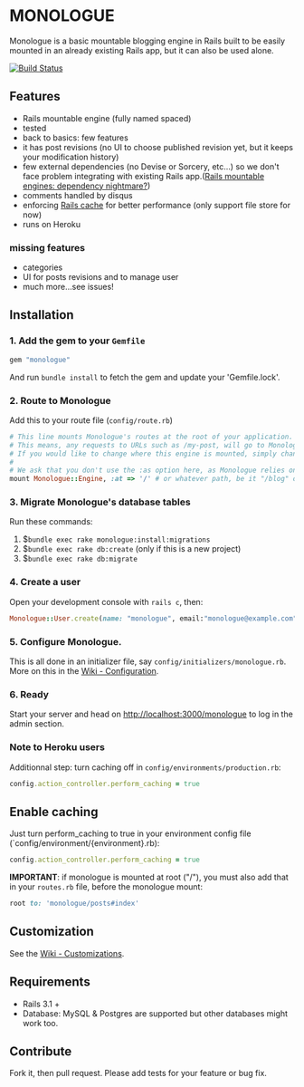 # MONOLOGUE
Monologue is a basic mountable blogging engine in Rails built to be easily mounted in an already existing Rails app, but it can also be used alone.

[![Build Status](https://secure.travis-ci.org/jipiboily/monologue.png)](http://travis-ci.org/jipiboily/monologue)


## Features
- Rails mountable engine (fully named spaced)
- tested
- back to basics: few features
- it has post revisions (no UI to choose published revision yet, but it keeps your modification history)
- few external dependencies (no Devise or Sorcery, etc…) so we don't face problem integrating with existing Rails app.([Rails mountable engines: dependency nightmare?](http://jipiboily.com/2012/rails-mountable-engines-dependency-nightmare))
- comments handled by disqus
- enforcing [Rails cache](http://edgeguides.rubyonrails.org/caching_with_rails.html) for better performance (only support file store for now)
- runs on Heroku

### missing features
- categories
- UI for posts revisions and to manage user
- much more…see issues!


## Installation
### 1. Add the gem to your `Gemfile`
```ruby
gem "monologue"
```
And run `bundle install` to fetch the gem and update your 'Gemfile.lock'.

### 2. Route to Monologue

Add this to your route file (`config/route.rb`)
```ruby
# This line mounts Monologue's routes at the root of your application.
# This means, any requests to URLs such as /my-post, will go to Monologue::PostsController.
# If you would like to change where this engine is mounted, simply change the :at option to something different.
#
# We ask that you don't use the :as option here, as Monologue relies on it being the default of "monologue"
mount Monologue::Engine, :at => '/' # or whatever path, be it "/blog" or "/monologue"
```

### 3. Migrate Monologue's database tables
Run these commands:

1. $`bundle exec rake monologue:install:migrations`
2. $`bundle exec rake db:create` (only if this is a new project)
3. $`bundle exec rake db:migrate`

		
### 4. Create a user
Open your development console with `rails c`, then:
```ruby
Monologue::User.create(name: "monologue", email:"monologue@example.com", password:"my-password", password_confirmation: "my-password")
```

### 5. Configure Monologue. 
This is all done in an initializer file, say `config/initializers/monologue.rb`. More on this in the [Wiki - Configuration](https://github.com/jipiboily/monologue/wiki/Configuration).

### 6. Ready
Start your server and head on [http://localhost:3000/monologue](http://localhost:3000/monologue) to log in the admin section.

### Note to Heroku users 
Additionnal step: turn caching off in `config/environments/production.rb`:
```ruby
config.action_controller.perform_caching = true
```

## Enable caching
Just turn perform_caching to true in your environment config file (`config/environment/{environment}.rb):
```ruby
config.action_controller.perform_caching = true
```
    
**IMPORTANT**: if monologue is mounted at root ("/"), you must also add that in your `routes.rb` file, before the monologue mount:

```ruby
root to: 'monologue/posts#index'
```

## Customization
See the [Wiki - Customizations](https://github.com/jipiboily/monologue/wiki/Customizations).

## Requirements
- Rails 3.1 +
- Database: MySQL & Postgres are supported but other databases might work too.

## Contribute
Fork it, then pull request. Please add tests for your feature or bug fix.